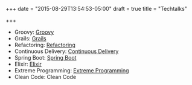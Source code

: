 +++
date = "2015-08-29T13:54:53-05:00"
draft = true
title = "Techtalks"

+++

* Groovy: [Groovy](/techtalk/groovy)
* Grails: [Grails](/techtalk/grails)
* Refactoring: [Refactoring](/techtalk/refactoring)
* Continuous Delivery: [Continuous Delivery](/techtalk/continuous_delivery)
* Spring Boot: [Spring Boot](/techtalk/spring_boot)
* Elixir: [Elixir](/techtalk/elixir)
* Extreme Programming: [Extreme Programming](/techtalk/extreme_programming)
* Clean Code: Clean Code


